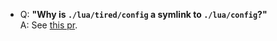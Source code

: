 - Q: **"Why is `./lua/tired/config` a symlink to `./lua/config`?"**\
  A: See [this pr](https://github.com/LazyVim/LazyVim/pull/3385).
